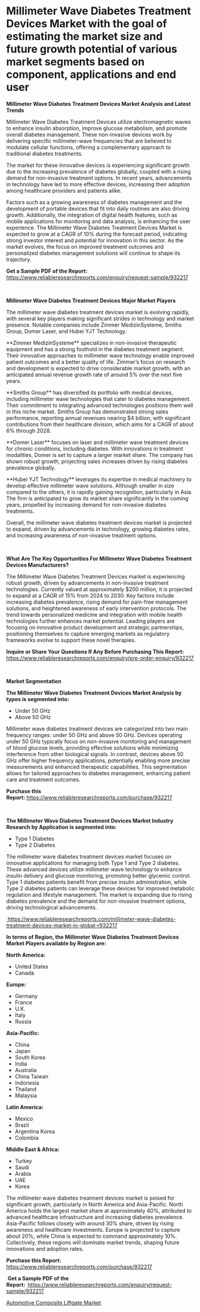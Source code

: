 <p><h1>Millimeter Wave Diabetes Treatment Devices Market with the goal of estimating the market size and future growth potential of various market segments based on component, applications and end user</h1></p><p><strong>Millimeter Wave Diabetes Treatment Devices Market Analysis and Latest Trends</strong></p>
<p><p>Millimeter Wave Diabetes Treatment Devices utilize electromagnetic waves to enhance insulin absorption, improve glucose metabolism, and promote overall diabetes management. These non-invasive devices work by delivering specific millimeter-wave frequencies that are believed to modulate cellular functions, offering a complementary approach to traditional diabetes treatments. </p><p>The market for these innovative devices is experiencing significant growth due to the increasing prevalence of diabetes globally, coupled with a rising demand for non-invasive treatment options. In recent years, advancements in technology have led to more effective devices, increasing their adoption among healthcare providers and patients alike. </p><p>Factors such as a growing awareness of diabetes management and the development of portable devices that fit into daily routines are also driving growth. Additionally, the integration of digital health features, such as mobile applications for monitoring and data analysis, is enhancing the user experience. The Millimeter Wave Diabetes Treatment Devices Market is expected to grow at a CAGR of 10% during the forecast period, indicating strong investor interest and potential for innovation in this sector. As the market evolves, the focus on improved treatment outcomes and personalized diabetes management solutions will continue to shape its trajectory.</p></p>
<p><strong>Get a Sample PDF of the Report:&nbsp;</strong> <a href="https://www.reliableresearchreports.com/enquiry/request-sample/932217?utm_campaign=3061&utm_medium=2&utm_source=Github&utm_content=ia&utm_term=21032025&utm_id=millimeter-wave-diabetes-treatment-devices">https://www.reliableresearchreports.com/enquiry/request-sample/932217</a></p>
<p>&nbsp;</p>
<p><strong>Millimeter Wave Diabetes Treatment Devices Major Market Players</strong></p>
<p><p>The millimeter wave diabetes treatment devices market is evolving rapidly, with several key players making significant strides in technology and market presence. Notable companies include Zimmer MedizinSysteme, Smiths Group, Domer Laser, and Hubei YJT Technology.</p><p>**Zimmer MedizinSysteme** specializes in non-invasive therapeutic equipment and has a strong foothold in the diabetes treatment segment. Their innovative approaches to millimeter wave technology enable improved patient outcomes and a better quality of life. Zimmer’s focus on research and development is expected to drive considerable market growth, with an anticipated annual revenue growth rate of around 5% over the next five years.</p><p>**Smiths Group** has diversified its portfolio with medical devices, including millimeter wave technologies that cater to diabetes management. Their commitment to integrating advanced technologies positions them well in this niche market. Smiths Group has demonstrated strong sales performance, reporting annual revenues nearing $4 billion, with significant contributions from their healthcare division, which aims for a CAGR of about 6% through 2028.</p><p>**Domer Laser** focuses on laser and millimeter wave treatment devices for chronic conditions, including diabetes. With innovations in treatment modalities, Domer is set to capture a larger market share. The company has shown robust growth, projecting sales increases driven by rising diabetes prevalence globally.</p><p>**Hubei YJT Technology** leverages its expertise in medical machinery to develop effective millimeter wave solutions. Although smaller in size compared to the others, it is rapidly gaining recognition, particularly in Asia. The firm is anticipated to grow its market share significantly in the coming years, propelled by increasing demand for non-invasive diabetes treatments.</p><p>Overall, the millimeter wave diabetes treatment devices market is projected to expand, driven by advancements in technology, growing diabetes rates, and increasing awareness of non-invasive treatment options.</p></p>
<p>&nbsp;</p>
<p><strong>What Are The Key Opportunities For Millimeter Wave Diabetes Treatment Devices Manufacturers?</strong></p>
<p><p>The Millimeter Wave Diabetes Treatment Devices market is experiencing robust growth, driven by advancements in non-invasive treatment technologies. Currently valued at approximately $200 million, it is projected to expand at a CAGR of 15% from 2024 to 2030. Key factors include increasing diabetes prevalence, rising demand for pain-free management solutions, and heightened awareness of early intervention protocols. The trend towards personalized medicine and integration with mobile health technologies further enhances market potential. Leading players are focusing on innovative product development and strategic partnerships, positioning themselves to capture emerging markets as regulatory frameworks evolve to support these novel therapies.</p></p>
<p><strong>Inquire or Share Your Questions If Any Before Purchasing This Report:</strong> <a href="https://www.reliableresearchreports.com/enquiry/pre-order-enquiry/932217?utm_campaign=3061&utm_medium=2&utm_source=Github&utm_content=ia&utm_term=21032025&utm_id=millimeter-wave-diabetes-treatment-devices">https://www.reliableresearchreports.com/enquiry/pre-order-enquiry/932217</a></p>
<p>&nbsp;</p>
<p><strong>Market Segmentation</strong></p>
<p><strong>The Millimeter Wave Diabetes Treatment Devices Market Analysis by types is segmented into:</strong></p>
<p><ul><li>Under 50 GHz</li><li>Above 50 GHz</li></ul></p>
<p><p>Millimeter wave diabetes treatment devices are categorized into two main frequency ranges: under 50 GHz and above 50 GHz. Devices operating under 50 GHz typically focus on non-invasive monitoring and management of blood glucose levels, providing effective solutions while minimizing interference from other biological signals. In contrast, devices above 50 GHz offer higher frequency applications, potentially enabling more precise measurements and enhanced therapeutic capabilities. This segmentation allows for tailored approaches to diabetes management, enhancing patient care and treatment outcomes.</p></p>
<p><strong>Purchase this Report:&nbsp;</strong><a href="https://www.reliableresearchreports.com/purchase/932217?utm_campaign=3061&utm_medium=2&utm_source=Github&utm_content=ia&utm_term=21032025&utm_id=millimeter-wave-diabetes-treatment-devices">https://www.reliableresearchreports.com/purchase/932217</a></p>
<p>&nbsp;</p>
<p><strong>The Millimeter Wave Diabetes Treatment Devices Market Industry Research by Application is segmented into:</strong></p>
<p><ul><li>Type 1 Diabetes</li><li>Type 2 Diabetes</li></ul></p>
<p><p>The millimeter wave diabetes treatment devices market focuses on innovative applications for managing both Type 1 and Type 2 diabetes. These advanced devices utilize millimeter wave technology to enhance insulin delivery and glucose monitoring, promoting better glycemic control. Type 1 diabetes patients benefit from precise insulin administration, while Type 2 diabetes patients can leverage these devices for improved metabolic regulation and lifestyle management. The market is expanding due to rising diabetes prevalence and the demand for non-invasive treatment options, driving technological advancements.</p></p>
<p><a href="https://www.reliableresearchreports.com/millimeter-wave-diabetes-treatment-devices-market-in-global-r932217?utm_campaign=3061&utm_medium=2&utm_source=Github&utm_content=ia&utm_term=21032025&utm_id=millimeter-wave-diabetes-treatment-devices">&nbsp;https://www.reliableresearchreports.com/millimeter-wave-diabetes-treatment-devices-market-in-global-r932217</a></p>
<p><strong>In terms of Region, the Millimeter Wave Diabetes Treatment Devices Market Players available by Region are:</strong></p>
<p>
    <p> <strong> North America: </strong>
        <ul>
            <li>United States</li>
            <li>Canada</li>
        </ul>
        </p> 
    <p> <strong> Europe: </strong>
        <ul>
            <li>Germany</li>
            <li>France</li>
            <li>U.K.</li>
            <li>Italy</li>
            <li>Russia</li>
        </ul>
        </p> 
    <p> <strong> Asia-Pacific: </strong>
        <ul>
            <li>China</li>
            <li>Japan</li>
            <li>South Korea</li>
            <li>India</li>
            <li>Australia</li>
            <li>China Taiwan</li>
            <li>Indonesia</li>
            <li>Thailand</li>
            <li>Malaysia</li>
        </ul>
        </p> 
    <p> <strong> Latin America: </strong>
        <ul>
            <li>Mexico</li>
            <li>Brazil</li>
            <li>Argentina Korea</li>
            <li>Colombia</li>
        </ul>
        </p> 
    <p> <strong> Middle East & Africa: </strong>
        <ul>
            <li>Turkey</li>
            <li>Saudi</li>
            <li>Arabia</li>
            <li>UAE</li>
            <li>Korea</li>
        </ul>
    </p>
    </p>
<p><p>The millimeter wave diabetes treatment devices market is poised for significant growth, particularly in North America and Asia-Pacific. North America holds the largest market share at approximately 40%, attributed to advanced healthcare infrastructure and increasing diabetes prevalence. Asia-Pacific follows closely with around 30% share, driven by rising awareness and healthcare investments. Europe is projected to capture about 20%, while China is expected to command approximately 10%. Collectively, these regions will dominate market trends, shaping future innovations and adoption rates.</p></p>
<p><strong>Purchase this Report: </strong><a href="https://www.reliableresearchreports.com/purchase/932217?utm_campaign=3061&utm_medium=2&utm_source=Github&utm_content=ia&utm_term=21032025&utm_id=millimeter-wave-diabetes-treatment-devices">https://www.reliableresearchreports.com/purchase/932217</a></p>
<p>&nbsp;<strong>Get a Sample PDF of the Report:&nbsp;&nbsp;</strong><a href="https://www.reliableresearchreports.com/enquiry/request-sample/932217?utm_campaign=3061&utm_medium=2&utm_source=Github&utm_content=ia&utm_term=21032025&utm_id=millimeter-wave-diabetes-treatment-devices">https://www.reliableresearchreports.com/enquiry/request-sample/932217</a></p>
<p><strong></strong></p>
<p><p><a href="https://github.com/voigttyagi/Market-Research-Report-List-1/blob/main/automotive-composite-liftgate-market.md?utm_campaign=3061&utm_medium=2&utm_source=Github&utm_content=ia&utm_term=21032025&utm_id=millimeter-wave-diabetes-treatment-devices">Automotive Composite Liftgate Market</a></p></p>
